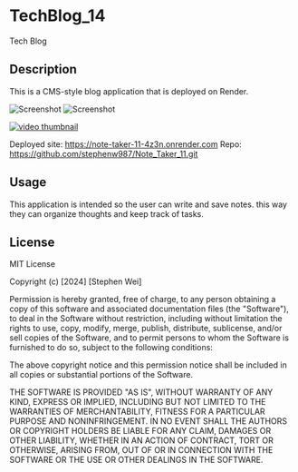 # TechBlog_14
 Tech Blog

## Description

This is a CMS-style blog application that is deployed on Render.

![Screenshot](assets/screenshot1.png)
![Screenshot](assets/screenshot2.png)

[![video thumbnail](./Assets/thumbnail.png)](https://drive.google.com/file/d/1xXVqzhZ0NM9QBvIxsBdYBulI-z_OHSCx/view)

Deployed site: https://note-taker-11-4z3n.onrender.com
Repo: https://github.com/stephenw987/Note_Taker_11.git


## Usage

This application is intended so the user can write and save notes. this way they can organize thoughts and keep track of tasks.


## License

MIT License

Copyright (c) [2024] [Stephen Wei]

Permission is hereby granted, free of charge, to any person obtaining a copy
of this software and associated documentation files (the "Software"), to deal
in the Software without restriction, including without limitation the rights
to use, copy, modify, merge, publish, distribute, sublicense, and/or sell
copies of the Software, and to permit persons to whom the Software is
furnished to do so, subject to the following conditions:

The above copyright notice and this permission notice shall be included in all
copies or substantial portions of the Software.

THE SOFTWARE IS PROVIDED "AS IS", WITHOUT WARRANTY OF ANY KIND, EXPRESS OR
IMPLIED, INCLUDING BUT NOT LIMITED TO THE WARRANTIES OF MERCHANTABILITY,
FITNESS FOR A PARTICULAR PURPOSE AND NONINFRINGEMENT. IN NO EVENT SHALL THE
AUTHORS OR COPYRIGHT HOLDERS BE LIABLE FOR ANY CLAIM, DAMAGES OR OTHER
LIABILITY, WHETHER IN AN ACTION OF CONTRACT, TORT OR OTHERWISE, ARISING FROM,
OUT OF OR IN CONNECTION WITH THE SOFTWARE OR THE USE OR OTHER DEALINGS IN THE
SOFTWARE.